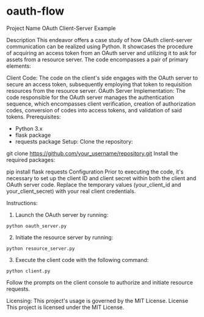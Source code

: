 # oauth-flow
Project Name
OAuth Client-Server Example

Description
This endeavor offers a case study of how OAuth client-server communication can be realized using Python. It showcases the procedure of acquiring an access token from an OAuth server and utilizing it to ask for assets from a resource server. The code encompasses a pair of primary elements:

Client Code: The code on the client's side engages with the OAuth server to secure an access token, subsequently employing that token to requisition resources from the resource server.
OAuth Server Implementation: The code responsible for the OAuth server manages the authentication sequence, which encompasses client verification, creation of authorization codes, conversion of codes into access tokens, and validation of said tokens.
Prerequisites:
- Python 3.x
- flask package
- requests package
Setup:
Clone the repository:

git clone https://github.com/your_username/repository.git
Install the required packages:

pip install flask requests
Configuration
Prior to executing the code, it's necessary to set up the client ID and client secret within both the client and OAuth server code. Replace the temporary values (your_client_id and your_client_secret) with your real client credentials.

Instructions:
1. Launch the OAuth server by running:

```
python oauth_server.py
```

2. Initiate the resource server by running:

```
python resource_server.py
```

3. Execute the client code with the following command:

```
python client.py
```

Follow the prompts on the client console to authorize and initiate resource requests.

Licensing:
This project's usage is governed by the MIT License.
License
This project is licensed under the MIT License.

